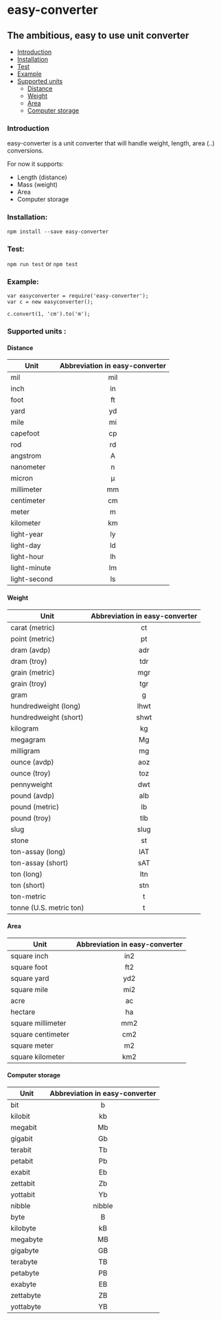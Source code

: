 # easy-converter

## The ambitious, easy to use unit converter

* [Introduction](#introduction "Introduction")
* [Installation](#installation "Installation")
* [Test](#test "Test")
* [Example](#example "Example")
* [Supported units](#supported-units- "Supported units")
  * [Distance](#distance "Distance")
  * [Weight](#weight "Weight")
  * [Area](#area "Area")
  * [Computer storage](#computer-storage "Computer storage")

### Introduction

easy-converter is a unit converter that will handle weight, length, area (..) conversions.

For now it supports:

- Length (distance)
- Mass (weight)
- Area
- Computer storage

### Installation:

`npm install --save easy-converter`

### Test:

`npm run test` or `npm test`

### Example:

```
var easyconverter = require('easy-converter');
var c = new easyconverter();

c.convert(1, 'cm').to('m');
```

### Supported units :


#### Distance

Unit         | Abbreviation in easy-converter
------------ | :----------------------------:
mil          |              mil
inch         |               in
foot         |               ft
yard         |               yd
mile         |               mi
capefoot     |               cp
rod          |               rd
angstrom     |               A
nanometer    |               n
micron       |               µ
millimeter   |               mm
centimeter   |               cm
meter        |               m
kilometer    |               km
light-year   |               ly
light-day    |               ld
light-hour   |               lh
light-minute |               lm
light-second |               ls

#### Weight

Unit                    | Abbreviation in easy-converter
----------------------- | :----------------------------:
carat (metric)          |               ct
point (metric)          |               pt
dram (avdp)             |              adr
dram (troy)             |              tdr
grain (metric)          |              mgr
grain (troy)            |              tgr
gram                    |               g
hundredweight (long)    |              lhwt
hundredweight (short)   |              shwt
kilogram                |               kg
megagram                |               Mg
milligram               |               mg
ounce (avdp)            |              aoz
ounce (troy)            |              toz
pennyweight             |              dwt
pound (avdp)            |              alb
pound (metric)          |               lb
pound (troy)            |              tlb
slug                    |              slug
stone                   |               st
ton-assay (long)        |              lAT
ton-assay (short)       |              sAT
ton (long)              |              ltn
ton (short)             |              stn
ton-metric              |               t
tonne (U.S. metric ton) |               t

#### Area

Unit              | Abbreviation in easy-converter
----------------- | :----------------------------:
square inch       |              in2
square foot       |              ft2
square yard       |              yd2
square mile       |              mi2
acre              |               ac
hectare           |               ha
square millimeter |              mm2
square centimeter |              cm2
square meter      |               m2
square kilometer  |              km2

#### Computer storage

Unit      | Abbreviation in easy-converter
--------- | :----------------------------:
bit       |               b
kilobit   |               kb
megabit   |               Mb
gigabit   |               Gb
terabit   |               Tb
petabit   |               Pb
exabit    |               Eb
zettabit  |               Zb
yottabit  |               Yb
nibble    |             nibble
byte      |               B
kilobyte  |               kB
megabyte  |               MB
gigabyte  |               GB
terabyte  |               TB
petabyte  |               PB
exabyte   |               EB
zettabyte |               ZB
yottabyte |               YB
